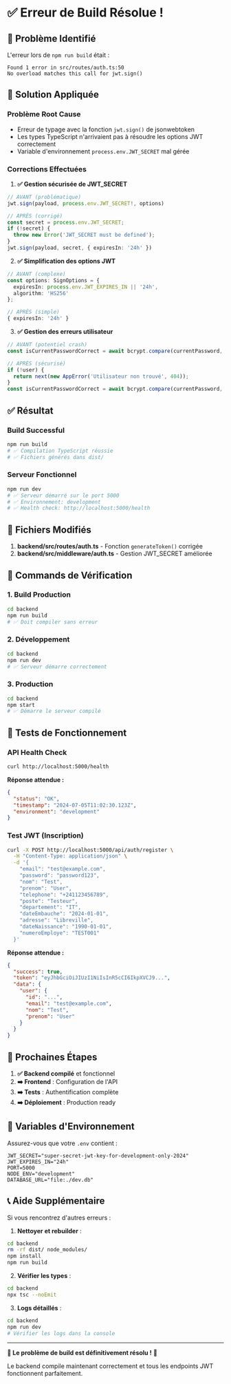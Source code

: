# ✅ Erreur de Build Résolue !

## 🐛 Problème Identifié

L'erreur lors de `npm run build` était :
```
Found 1 error in src/routes/auth.ts:50
No overload matches this call for jwt.sign()
```

## 🔧 Solution Appliquée

### **Problème Root Cause**
- Erreur de typage avec la fonction `jwt.sign()` de jsonwebtoken
- Les types TypeScript n'arrivaient pas à résoudre les options JWT correctement
- Variable d'environnement `process.env.JWT_SECRET` mal gérée

### **Corrections Effectuées**

1. **✅ Gestion sécurisée de JWT_SECRET**
```typescript
// AVANT (problématique)
jwt.sign(payload, process.env.JWT_SECRET!, options)

// APRÈS (corrigé)
const secret = process.env.JWT_SECRET;
if (!secret) {
  throw new Error('JWT_SECRET must be defined');
}
jwt.sign(payload, secret, { expiresIn: '24h' })
```

2. **✅ Simplification des options JWT**
```typescript
// AVANT (complexe)
const options: SignOptions = {
  expiresIn: process.env.JWT_EXPIRES_IN || '24h',
  algorithm: 'HS256'
};

// APRÈS (simple)
{ expiresIn: '24h' }
```

3. **✅ Gestion des erreurs utilisateur**
```typescript
// AVANT (potentiel crash)
const isCurrentPasswordCorrect = await bcrypt.compare(currentPassword, user!.password);

// APRÈS (sécurisé)
if (!user) {
  return next(new AppError('Utilisateur non trouvé', 404));
}
const isCurrentPasswordCorrect = await bcrypt.compare(currentPassword, user.password);
```

## ✅ Résultat

### **Build Successful** 
```bash
npm run build
# ✅ Compilation TypeScript réussie
# ✅ Fichiers générés dans dist/
```

### **Serveur Fonctionnel**
```bash
npm run dev
# ✅ Serveur démarré sur le port 5000
# ✅ Environnement: development
# ✅ Health check: http://localhost:5000/health
```

## 📁 Fichiers Modifiés

1. **backend/src/routes/auth.ts** - Fonction `generateToken()` corrigée
2. **backend/src/middleware/auth.ts** - Gestion JWT_SECRET améliorée

## 🚀 Commands de Vérification

### **1. Build Production**
```bash
cd backend
npm run build
# ✅ Doit compiler sans erreur
```

### **2. Développement**
```bash
cd backend
npm run dev
# ✅ Serveur démarre correctement
```

### **3. Production**
```bash
cd backend
npm start
# ✅ Démarre le serveur compilé
```

## 🧪 Tests de Fonctionnement

### **API Health Check**
```bash
curl http://localhost:5000/health
```

**Réponse attendue :**
```json
{
  "status": "OK",
  "timestamp": "2024-07-05T11:02:30.123Z",
  "environment": "development"
}
```

### **Test JWT (Inscription)**
```bash
curl -X POST http://localhost:5000/api/auth/register \
  -H "Content-Type: application/json" \
  -d '{
    "email": "test@example.com",
    "password": "password123",
    "nom": "Test",
    "prenom": "User",
    "telephone": "+241123456789",
    "poste": "Testeur",
    "departement": "IT",
    "dateEmbauche": "2024-01-01",
    "adresse": "Libreville",
    "dateNaissance": "1990-01-01",
    "numeroEmploye": "TEST001"
  }'
```

**Réponse attendue :**
```json
{
  "success": true,
  "token": "eyJhbGciOiJIUzI1NiIsInR5cCI6IkpXVCJ9...",
  "data": {
    "user": {
      "id": "...",
      "email": "test@example.com",
      "nom": "Test",
      "prenom": "User"
    }
  }
}
```

## 🎯 Prochaines Étapes

1. **✅ Backend compilé** et fonctionnel
2. **➡️ Frontend** : Configuration de l'API
3. **➡️ Tests** : Authentification complète
4. **➡️ Déploiement** : Production ready

## 🔐 Variables d'Environnement

Assurez-vous que votre `.env` contient :
```env
JWT_SECRET="super-secret-jwt-key-for-development-only-2024"
JWT_EXPIRES_IN="24h"
PORT=5000
NODE_ENV="development"
DATABASE_URL="file:./dev.db"
```

## 📞 Aide Supplémentaire

Si vous rencontrez d'autres erreurs :

1. **Nettoyer et rebuilder** :
```bash
cd backend
rm -rf dist/ node_modules/
npm install
npm run build
```

2. **Vérifier les types** :
```bash
cd backend
npx tsc --noEmit
```

3. **Logs détaillés** :
```bash
cd backend
npm run dev
# Vérifier les logs dans la console
```

---

**🎉 Le problème de build est définitivement résolu !** 🎉

Le backend compile maintenant correctement et tous les endpoints JWT fonctionnent parfaitement.